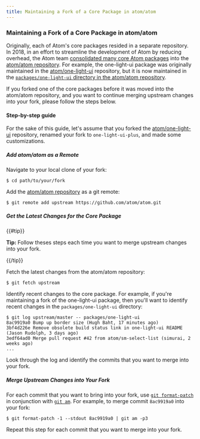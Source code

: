 ```yaml
---
title: Maintaining a Fork of a Core Package in atom/atom
---
```

### Maintaining a Fork of a Core Package in atom/atom

Originally, each of Atom's core packages resided in a separate repository. In 2018, in an effort to streamline the development of Atom by reducing overhead, the Atom team [consolidated many core Atom packages][consolidation] into the [atom/atom repository][atom-repo]. For example, the one-light-ui package was originally maintained in the [atom/one-light-ui][one-light-ui-repo] repository, but it is now maintained in the [`packages/one-light-ui` directory in the atom/atom repository][one-light-ui-dir].

If you forked one of the core packages before it was moved into the atom/atom repository, and you want to continue merging upstream changes into your fork, please follow the steps below.

#### Step-by-step guide

For the sake of this guide, let's assume that you forked the [atom/one-light-ui][one-light-ui-repo] repository, renamed your fork to `one-light-ui-plus`, and made some customizations.

##### Add atom/atom as a Remote

Navigate to your local clone of your fork:

``` command-line
$ cd path/to/your/fork
```

Add the [atom/atom repository][atom-repo] as a git remote:

``` command-line
$ git remote add upstream https://github.com/atom/atom.git
```

##### Get the Latest Changes for the Core Package

{{#tip}}

**Tip:** Follow theses steps each time you want to merge upstream changes into your fork.

{{/tip}}

Fetch the latest changes from the atom/atom repository:

``` command-line
$ git fetch upstream
```

Identify recent changes to the core package. For example, if you're maintaining a fork of the one-light-ui package, then you'll want to identify recent changes in the `packages/one-light-ui` directory:

``` command-line
$ git log upstream/master -- packages/one-light-ui
8ac9919a0 Bump up border size (Hugh Baht, 17 minutes ago)
3bf4d226e Remove obsolete build status link in one-light-ui README (Jason Rudolph, 3 days ago)
3edf64ad0 Merge pull request #42 from atom/sm-select-list (simurai, 2 weeks ago)
...
```

Look through the log and identify the commits that you want to merge into your fork.

##### Merge Upstream Changes into Your Fork

For each commit that you want to bring into your fork, use [`git format-patch`][git-format-patch] in conjunction with [`git am`][git-am]. For example, to merge commit `8ac9919a0` into your fork:

``` command-line
$ git format-patch -1 --stdout 8ac9919a0 | git am -p3
```

Repeat this step for each commit that you want to merge into your fork.

[atom-repo]: https://github.com/atom/atom
[one-light-ui-repo]: https://github.com/atom/one-light-ui
[one-light-ui-dir]: https://github.com/atom/atom/tree/master/packages/one-light-ui
[consolidation]: https://github.com/atom/atom/blob/master/docs/rfcs/003-consolidate-core-packages.md
[git-am]: https://git-scm.com/docs/git-am
[git-format-patch]: https://git-scm.com/docs/git-format-patch
